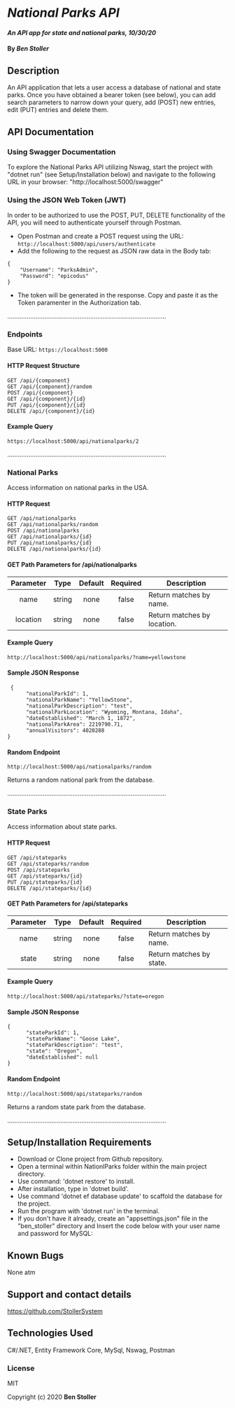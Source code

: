 # _National Parks API_

#### _An API app for state and national parks, 10/30/20_

#### By _**Ben Stoller**_

## Description

An API application that lets a user access a database of national and state parks. 
Once you have obtained a bearer token (see below), you can add search parameters to narrow down your query, add (POST) new entries, edit (PUT) entries and delete them. 


## API Documentation 

### Using Swagger Documentation 
To explore the National Parks API utilizing Nswag, start the project with "dotnet run" (see Setup/Installation below) and navigate to the following URL in your browser: "http://localhost:5000/swagger"

### Using the JSON Web Token (JWT)
In order to be authorized to use the POST, PUT, DELETE functionality of the API, you will need to authenticate yourself through Postman.
* Open Postman and create a POST request using the URL: `http://localhost:5000/api/users/authenticate`
* Add the following to the request as JSON raw data in the Body tab:
```
{
    "Username": "ParksAdmin",
    "Password": "epicodus"
}
```
* The token will be generated in the response. Copy and paste it as the Token paramenter in the Authorization tab.

..........................................................................................

### Endpoints
Base URL: `https://localhost:5000`

#### HTTP Request Structure
```
GET /api/{component}
GET /api/{component}/random
POST /api/{component}
GET /api/{component}/{id}
PUT /api/{component}/{id}
DELETE /api/{component}/{id}

```

#### Example Query
```
https://localhost:5000/api/nationalparks/2
```

..........................................................................................

### National Parks
Access information on national parks in the USA.

#### HTTP Request
```
GET /api/nationalparks
GET /api/nationalparks/random
POST /api/nationalparks
GET /api/nationalparks/{id}
PUT /api/nationalparks/{id}
DELETE /api/nationalparks/{id}

```

#### GET Path Parameters for /api/nationalparks
| Parameter | Type | Default | Required | Description |
| :---: | :---: | :---: | :---: | --- |
| name | string | none | false | Return matches by name.
| location | string | none | false | Return matches by location. |


#### Example Query
```
http://localhost:5000/api/nationalparks/?name=yellowstone
```

#### Sample JSON Response
```
 {
      "nationalParkId": 1,
      "nationalParkName": "YellowStone",
      "nationalParkDescription": "test",
      "nationalParkLocation": "Wyoming, Montana, Idaha",
      "dateEstablished": "March 1, 1872",
      "nationalParkArea": 2219790.71,
      "annualVisitors": 4020288
}
```
#### Random Endpoint
```
http://localhost:5000/api/nationalparks/random
```
Returns a random national park from the database.

..........................................................................................

### State Parks
Access information about state parks.

#### HTTP Request
```
GET /api/stateparks
GET /api/stateparks/random
POST /api/stateparks
GET /api/stateparks/{id}
PUT /api/stateparks/{id}
DELETE /api/stateparks/{id}

```

#### GET Path Parameters for /api/stateparks
| Parameter | Type | Default | Required | Description |
| :---: | :---: | :---: | :---: | --- |
| name | string | none | false | Return matches by name.
| state | string | none | false | Return matches by state. |


#### Example Query
```
http://localhost:5000/api/stateparks/?state=oregon
```

#### Sample JSON Response
```
{
      "stateParkId": 1,
      "stateParkName": "Goose Lake",
      "stateParkDescription": "test",
      "state": "Oregon",
      "dateEstablished": null
}
```
#### Random Endpoint
```
http://localhost:5000/api/stateparks/random
```
Returns a random state park from the database.

..........................................................................................





## Setup/Installation Requirements

* Download or Clone project from Github repository.
* Open a terminal within NationlParks folder within the main project directory.
* Use command: 'dotnet restore' to install.
* After installation, type in 'dotnet build'.
* Use command 'dotnet ef database update' to scaffold the database for the project.
* Run the program with 'dotnet run' in the terminal.
* If you don't have it already, create an "appsettings.json" file in the "ben_stoller" directory and Insert the code below with your user name and password for   MySQL:



## Known Bugs

None atm

## Support and contact details

https://github.com/StollerSystem

## Technologies Used

C#/.NET, Entity Framework Core, MySql, Nswag, Postman

### License

MIT

Copyright (c) 2020 **Ben Stoller**

